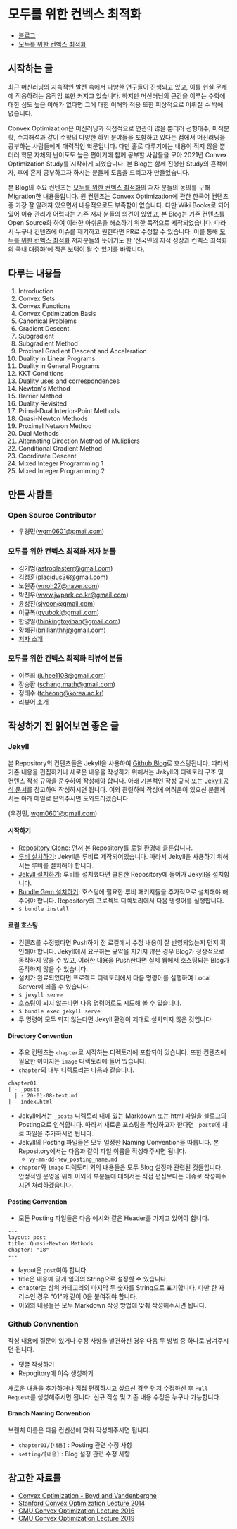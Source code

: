 # 모두를 위한 컨벡스 최적화

- [블로그](<https://convex-optimization-for-all.github.io/>)
- [모두를 위한 컨벡스 최적화](<https://wikidocs.net/book/1896>)

## 시작하는 글

최근 머신러닝의 지속적인 발전 속에서 다양한 연구들이 진행되고 있고, 이를 현실 문제에 적용하려는 움직임 또한 커지고 있습니다. 하지만 머신러닝의 근간을 이루는 수학에 대한 심도 높은 이해가 없다면 그에 대한 이해와 적용 또한 피상적으로 이뤄질 수 밖에 없습니다.

Convex Optimization은 머신러닝과 직접적으로 연관이 많을 뿐더러 선형대수, 미적분학, 수치해석과 같이 수학의 다양한 하위 분야들을 포함하고 있다는 점에서 머신러닝을 공부하는 사람들에게 매력적인 학문입니다. 다만 홀로 다루기에는 내용이 적지 않을 뿐더러 학문 자체의 난이도도 높은 편이기에 함께 공부할 사람들을 모아 2021년 Convex Optimization Study를 시작하게 되었습니다. 본 Blog는 함께 진행한 Study의 흔적이자, 후에 혼자 공부하고자 하시는 분들께 도움을 드리고자 만들었습니다.

본 Blog의 주요 컨텐츠는 [모두를 위한 컨벡스 최적화](<https://wikidocs.net/book/1896>)의 저자 분들의 동의를 구해 Migration한 내용들입니다. 원 컨텐츠는 Convex Optimization에 관한 한국어 컨텐츠 중 가장 잘 알려져 있으면서 내용적으로도 부족함이 없습니다. 다만 Wiki Books로 되어 있어 이슈 관리가 어렵다는 기존 저자 분들의 의견이 있었고, 본 Blog는 기존 컨텐츠를 Open Source화 하여 이러한 아쉬움을 해소하기 위한 목적으로 제작되었습니다. 따라서 누구나 컨텐츠에 이슈를 제기하고 원한다면 PR로 수정할 수 있습니다. 이를 통해 [모두를 위한 컨벡스 최적화](<https://wikidocs.net/book/1896>) 저자분들의 뜻이기도 한 '전국민의 지적 성장과 컨벡스 최적화의 국내 대중화'에 작은 보탬이 될 수 있기를 바랍니다.

## 다루는 내용들

1. Introduction
2. Convex Sets
3. Convex Functions
4. Convex Optimization Basis
5. Canonical Problems
6. Gradient Descent
7. Subgradient
8. Subgradient Method
9. Proximal Gradient Descent and Acceleration
10. Duality in Linear Programs
11. Duality in General Programs
12. KKT Conditions
13. Duality uses and correspondences
14. Newton's Method
15. Barrier Method
16. Duality Revisited
17. Primal-Dual Interior-Point Methods
18. Quasi-Newton Methods
19. Proximal Netwon Method
20. Dual Methods
21. Alternating Direction Method of Mulipliers
22. Conditional Gradient Method
23. Coordinate Descent
24. Mixed Integer Programming 1
25. Mixed Integer Programming 2

## 만든 사람들

### Open Source Contributor

- 우경민(wgm0601@gmail.com)

### 모두를 위한 컨벡스 최적화 저자 분들

- 김기범(astroblasterr@gmail.com)
- 김정훈(placidus36@gmail.com)
- 노원종(wnoh27@naver.com)
- 박진우(www.jwpark.co.kr@gmail.com)
- 윤성진(sjyoon@gmail.com)
- 이규복(gyubokl@gmail.com)
- 한영일(thinkingtoyihan@gmail.com)
- 황혜진(brillianthhj@gmail.com)
- [저자 소개](<https://wikidocs.net/17197>)

### 모두를 위한 컨벡스 최적화 리뷰어 분들

- 이주희 (juhee1108@gmail.com)
- 장승환 (schang.math@gmail.com)
- 정태수 (tcheong@korea.ac.kr)
- [리뷰어 소개](<https://wikidocs.net/17197>)

## 작성하기 전 읽어보면 좋은 글

### Jekyll

본 Repository의 컨텐츠들은 Jekyll을 사용하여 [Github Blog](<https://convex-optimization-for-all.github.io/>)로 호스팅됩니다. 따라서 기존 내용을 편집하거나 새로운 내용을 작성하기 위해서는 Jekyll의 디렉토리 구조 및 컨텐츠 작성 규약을 준수하여 작성해야 합니다. 아래 기본적인 작성 규칙 또는 [Jekyll 공식 문서](<https://jekyllrb-ko.github.io/>)를 참고하여 작성하시면 됩니다. 이와 관련하여 작성에 어려움이 있으신 분들께서는 아래 메일로 문의주시면 도와드리겠습니다.

(우경민, wgm0601@gmail.com)

#### 시작하기

- [Repository Clone](<https://github.com/convex-optimization-for-all/convex-optimization-for-all.github.io>): 먼저 본 Repository를 로컬 환경에 클론합니다.
- [루비 설치하기](<https://jekyllrb-ko.github.io/docs/installation/>): Jekyll은 루비로 제작되어있습니다. 따라서 Jekyll을 사용하기 위해서는 루비를 설치해야 합니다.
- [Jekyll 설치하기](<https://jekyllrb-ko.github.io/docs/>): 루비를 설치했다면 클론한 Repository에 들어가 Jekyll을 설치합니다.
- [Bundle Gem 설치하기](<https://jekyllrb-ko.github.io/docs/>): 호스팅에 필요한 루비 패키지들을 추가적으로 설치해야 해주어야 합니다. Repository의 프로젝트 디렉토리에서 다음 명령어를 실행합니다.
- `$ bundle install`

#### 로컬 호스팅

- 컨텐츠를 수정했다면 Push하기 전 로컬에서 수정 내용이 잘 반영되었는지 먼저 확인해야 합니다. Jekyll에서 요구하는 규약을 지키지 않은 경우 Blog가 정상적으로 동작하지 않을 수 있고, 이러한 내용을 Push한다면 실제 웹에서 호스팅되는 Blog가 동작하지 않을 수 있습니다.
- 설치가 완료되었다면 프로젝트 디렉토리에서 다음 명령어를 실행하여 Local Server에 띄울 수 있습니다.
- `$ jekyll serve`
- 호스팅이 되지 않는다면 다음 명령어로도 시도해 볼 수 있습니다.
- `$ bundle exec jekyll serve`
- 두 명령어 모두 되지 않는다면 Jekyll 환경이 제대로 설치되지 않은 것입니다.

#### Directory Convention

- 주요 컨텐츠는 `chapter`로 시작하는 디렉토리에 포함되어 있습니다. 또한 컨텐츠에 필요한 이미지는 `image` 디렉토리에 들어 있습니다.
- `chapter`의 내부 디렉토리는 다음과 같습니다.

```
chapter01
| - _posts
  | - 20-01-08-text.md
| - index.html
```

- Jekyll에서는 `_posts` 디렉토리 내에 있는 Markdown 또는 html 파일을 블로그의 Posting으로 인식합니다. 따라서 새로운 포스팅을 작성하고자 한다면 `_posts`에 새로 파일을 추가하시면 됩니다.
- Jekyll의 Posting 파일들은 모두 일정한 Naming Convention을 따릅니다. 본 Repository에서는 다음과 같이 파일 이름을 작성해주시면 됩니다.
    - `yy-mm-dd-new_posting_name.md`
- `chapter`와 `image` 디렉토리 외의 내용들은 모두 Blog 설정과 관련된 것들입니다. 안정적인 운영을 위해 이외의 부분들에 대해서는 직접 편집보다는 이슈로 작성해주시면 처리하겠습니다.

#### Posting Convention

- 모든 Posting 파일들은 다음 예시와 같은 Header를 가지고 있어야 합니다.

```
---
layout: post
title: Quasi-Newton Methods
chapter: "18"
---
```

- layout은 `post`여야 합니다.
- title은 내용에 맞게 임의의 String으로 설정할 수 있습니다.
- chapter는 상위 카테고리의 마지막 두 숫자를 String으로 표기합니다. 다만 한 자리수인 경우 "01"과 같이 0을 붙여줘야 합니다.
- 이외의 내용들은 모두 Markdown 작성 방법에 맞춰 작성해주시면 됩니다.

### Github Convnention

작성 내용에 질문이 있거나 수정 사항을 발견하신 경우 다음 두 방법 중 하나로 남겨주시면 됩니다.

- 댓글 작성하기
- Repogitory에 이슈 생성하기

새로운 내용을 추가하거나 직접 편집하시고 싶으신 경우 먼저 수정하신 후 `Pull Request`를 생성해주시면 됩니다. 신규 작성 및 기존 내용 수정은 누구나 가능합니다.

#### Branch Naming Convention

브랜치 이름은 다음 컨벤션에 맞춰 작성해주시면 됩니다.

- `chapter01/[내용]` : Posting 관련 수정 사항
- `setting/[내용]` : Blog 설정 관련 수정 사항

## 참고한 자료들

- [Convex Optimization - Boyd and Vandenberghe](<https://web.stanford.edu/~boyd/cvxbook/>)
- [Stanford Convex Optimization Lecture 2014](<https://www.youtube.com/playlist?list=PL3940DD956CDF0622>)
- [CMU Convex Optimization Lecture 2016](<http://www.stat.cmu.edu/~ryantibs/convexopt-F16/>)
- [CMU Convex Optimization Lecture 2019](<http://www.stat.cmu.edu/~ryantibs/convexopt/>)
